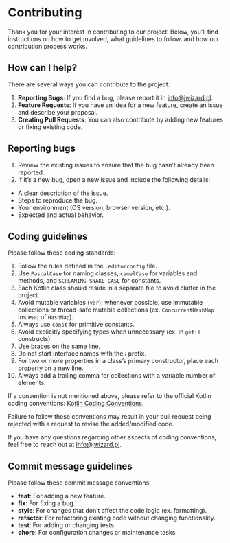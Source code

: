 # Contributing

Thank you for your interest in contributing to our project! Below, you’ll find instructions on how
to get involved, what guidelines to follow, and how our contribution process works.

## How can I help?

There are several ways you can contribute to the project:

1. **Reporting Bugs**: If you find a bug, please report it
   in [info@jwizard.pl](mailto:info@jwizard.pl).
2. **Feature Requests**: If you have an idea for a new feature, create an issue and describe your
   proposal.
3. **Creating Pull Requests**: You can also contribute by adding new features or fixing existing
   code.

## Reporting bugs

1. Review the existing issues to ensure that the bug hasn’t already been reported.
2. If it’s a new bug, open a new issue and include the following details:

- A clear description of the issue.
- Steps to reproduce the bug.
- Your environment (OS version, browser version, etc.).
- Expected and actual behavior.

## Coding guidelines

Please follow these coding standards:

1. Follow the rules defined in the `.editorconfig` file.
2. Use `PascalCase` for naming classes, `camelCase` for variables and methods, and
   `SCREAMING_SNAKE_CASE` for constants.
3. Each Kotlin class should reside in a separate file to avoid clutter in the project.
4. Avoid mutable variables (`var`); whenever possible, use immutable collections or thread-safe
   mutable collections (ex. `ConcurrentHashMap` instead of `HashMap`).
5. Always use `const` for primitive constants.
6. Avoid explicitly specifying types when unnecessary (ex. in `get()` constructs).
7. Use braces on the same line.
8. Do not start interface names with the *I* prefix.
9. For two or more properties in a class’s primary constructor, place each property on a new line.
10. Always add a trailing comma for collections with a variable number of elements.

If a convention is not mentioned above, please refer to the official Kotlin coding
conventions: [Kotlin Coding Conventions](https://kotlinlang.org/docs/coding-conventions.html).

Failure to follow these conventions may result in your pull request being rejected with a request to
revise the added/modified code.

If you have any questions regarding other aspects of coding conventions, feel free to reach out
at [info@jwizard.pl](mailto:info@jwizard.pl).

## Commit message guidelines

Please follow these commit message conventions:

- **feat**: For adding a new feature.
- **fix**: For fixing a bug.
- **style**: For changes that don’t affect the code logic (ex. formatting).
- **refactor**: For refactoring existing code without changing functionality.
- **test**: For adding or changing tests.
- **chore**: For configuration changes or maintenance tasks.
